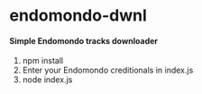 # endomondo-dwnl

#### Simple Endomondo tracks downloader

1. npm install
2. Enter your Endomondo creditionals in index.js  
3. node index.js
